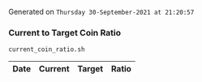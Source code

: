 Generated on `Thursday 30-September-2021 at 21:20:57`

### Current to Target Coin Ratio
`current_coin_ratio.sh`

Date|Current|Target|Ratio
---|---|---|---
